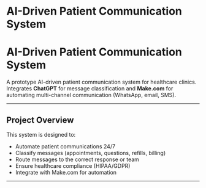 # AI-Driven Patient Communication System

# AI-Driven Patient Communication System

A prototype AI-driven patient communication system for healthcare clinics.  
Integrates **ChatGPT** for message classification and **Make.com** for automating multi-channel communication (WhatsApp, email, SMS).

---

## Project Overview

This system is designed to:

- Automate patient communications 24/7
- Classify messages (appointments, questions, refills, billing)
- Route messages to the correct response or team
- Ensure healthcare compliance (HIPAA/GDPR)
- Integrate with Make.com for automation

---

